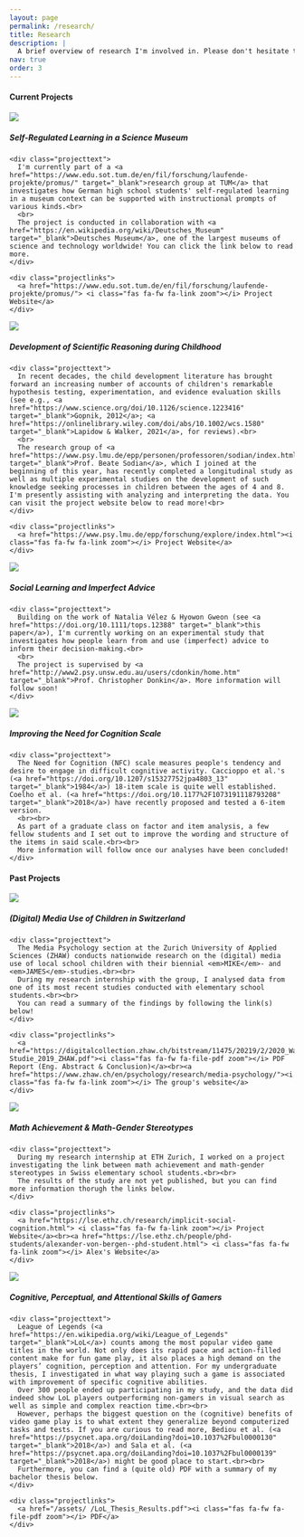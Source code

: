 ```yaml
---
layout: page
permalink: /research/
title: Research
description: |
  A brief overview of research I'm involved in. Please don't hesitate to <a href="mailto:adaniabutto@gmail.com">reach out</a> in case of questions or requests!
nav: true
order: 3
---
```

<!-- Current Projects -->
<div class="projectpage">
<div class="overallwrapper">
<h4>Current Projects</h4>

<div class="overallcontainer">

  <!-- TUM ProMus -->
  <div class="gridelement">
      <img class="logoimage" src="/assets/img/tum-logo.png">
  </div>

  <div class="gridelement">
    <h5>Self-Regulated Learning in a Science Museum</h5>
    
    <div class="projecttext">
      I'm currently part of a <a href="https://www.edu.sot.tum.de/en/fil/forschung/laufende-projekte/promus/" target="_blank">research group at TUM</a> that investigates how German high school students' self-regulated learning in a museum context can be supported with instructional prompts of various kinds.<br>
      <br>
      The project is conducted in collaboration with <a href="https://en.wikipedia.org/wiki/Deutsches_Museum" target="_blank">Deutsches Museum</a>, one of the largest museums of science and technology worldwide! You can click the link below to read more.
    </div>

    <div class="projectlinks">
      <a href="https://www.edu.sot.tum.de/en/fil/forschung/laufende-projekte/promus/"> <i class="fas fa-fw fa-link zoom"></i> Project Website</a>
    </div>
  </div>

  <!-- LMU EXPLORE -->
  <div class="gridelement">
      <img class="logoimage" src="/assets/img/lmu_brandguide_logo_2_versionen_bildgalerie3_1600x1068_rz_200312_5x_3_2_format_m copy.jpg">
  </div>

  <div class="gridelement">
    <h5>Development of Scientific Reasoning during Childhood</h5>
    
    <div class="projecttext">
      In recent decades, the child development literature has brought forward an increasing number of accounts of children's remarkable hypothesis testing, experimentation, and evidence evaluation skills (see e.g., <a href="https://www.science.org/doi/10.1126/science.1223416" target="_blank">Gopnik, 2012</a>; <a href="https://onlinelibrary.wiley.com/doi/abs/10.1002/wcs.1580" target="_blank">Lapidow & Walker, 2021</a>, for reviews).<br>
      <br>
      The research group of <a href="https://www.psy.lmu.de/epp/personen/professoren/sodian/index.html" target="_blank">Prof. Beate Sodian</a>, which I joined at the beginning of this year, has recently completed a longitudinal study as well as multiple experimental studies on the development of such knowledge seeking processes in children between the ages of 4 and 8. I'm presently assisting with analyzing and interpreting the data. You can visit the project website below to read more!<br>
    </div>

    <div class="projectlinks">
      <a href="https://www.psy.lmu.de/epp/forschung/explore/index.html"><i class="fas fa-fw fa-link zoom"></i> Project Website</a>
    </div>
  </div>

  <!-- LMU CompCogSci -->
  <div class="gridelement">
      <img class="logoimage" src="/assets/img/lmu_brandguide_logo_2_versionen_bildgalerie3_1600x1068_rz_200312_5x_3_2_format_m copy.jpg">
  </div>

  <div class="gridelement">
    <h5>Social Learning and Imperfect Advice</h5>
    
    <div class="projecttext">
      Building on the work of Natalia Vélez & Hyowon Gweon (see <a href="https://doi.org/10.1111/tops.12388" target="_blank">this paper</a>), I'm currently working on an experimental study that investigates how people learn from and use (imperfect) advice to inform their decision-making.<br>
      <br>
      The project is supervised by <a href="http://www2.psy.unsw.edu.au/users/cdonkin/home.htm" target="_blank">Prof. Christopher Donkin</a>. More information will follow soon!
    </div>
  </div>

  <!-- NFC Scale -->
  <div class="gridelement">
      <img class="logoimage" src="/assets/img/lmu_brandguide_logo_2_versionen_bildgalerie3_1600x1068_rz_200312_5x_3_2_format_m copy.jpg">
  </div>

  <div class="gridelement">
    <h5>Improving the Need for Cognition Scale</h5>
    
    <div class="projecttext">
      The Need for Cognition (NFC) scale measures people's tendency and desire to engage in difficult cognitive activity. Caccioppo et al.'s (<a href="https://doi.org/10.1207/s15327752jpa4803_13" target="_blank">1984</a>) 18-item scale is quite well established. Coelho et al. (<a href="https://doi.org/10.1177%2F1073191118793208" target="_blank">2018</a>) have recently proposed and tested a 6-item version.
      <br><br>
      As part of a graduate class on factor and item analysis, a few fellow students and I set out to improve the wording and structure of the items in said scale.<br><br>
      More information will follow once our analyses have been concluded!
    </div>
  </div>

</div>

</div>

<!-- Past Projects -->

<div class="projectpage">

<div class="overallwrapper">

<h4>Past Projects</h4>

<div class="overallcontainer">

  <!-- ZHAW MIKE -->
  <div class="gridelement">
      <img class="logoimage" src="/assets/img/ZHAW_Logo.png">
  </div>

  <div class="gridelement">
    <h5>(Digital) Media Use of Children in Switzerland</h5>
    
    <div class="projecttext">
      The Media Psychology section at the Zurich University of Applied Sciences (ZHAW) conducts nationwide research on the (digital) media use of local school children with their biennial <em>MIKE</em>- and <em>JAMES</em>-studies.<br><br>
      During my research internship with the group, I analysed data from one of its most recent studies conducted with elementary school students.<br><br>
      You can read a summary of the findings by following the link(s) below!
    </div>

    <div class="projectlinks">
      <a href="https://digitalcollection.zhaw.ch/bitstream/11475/20219/2/2020_Waller_MIKE-Studie_2019_ZHAW.pdf"><i class="fas fa-fw fa-file-pdf zoom"></i> PDF Report (Eng. Abstract & Conclusion)</a><br><a href="https://www.zhaw.ch/en/psychology/research/media-psychology/"><i class="fas fa-fw fa-link zoom"></i> The group's website</a>
    </div>
  </div>

  <!-- ETH Math -->
  <div class="gridelement">
      <img class="logoimage" src="/assets/img/image.imageformat.fullwidth.145159393.png">
  </div>

  <div class="gridelement">
    <h5>Math Achievement & Math-Gender Stereotypes</h5>
    
    <div class="projecttext">
      During my research internship at ETH Zurich, I worked on a project investigating the link between math achievement and math-gender stereotypes in Swiss elementary school students.<br><br>
      The results of the study are not yet published, but you can find more information thorugh the links below.
    </div>

    <div class="projectlinks">
      <a href="https://lse.ethz.ch/research/implicit-social-cognition.html"> <i class="fas fa-fw fa-link zoom"></i> Project Website</a><br><a href="https://lse.ethz.ch/people/phd-students/alexander-von-bergen--phd-student.html"> <i class="fas fa-fw fa-link zoom"></i> Alex's Website</a>
    </div>
  </div>

  <!-- BSc Thesis -->
  <div class="gridelement">
      <img class="logoimage" src="/assets/img/ZHAW_Logo.png">
  </div>

  <div class="gridelement">
    <h5>Cognitive, Perceptual, and Attentional Skills of Gamers</h5>
    
    <div class="projecttext">
      League of Legends (<a href="https://en.wikipedia.org/wiki/League_of_Legends" target="_blank">LoL</a>) counts among the most popular video game titles in the world. Not only does its rapid pace and action-filled content make for fun game play, it also places a high demand on the players’ cognition, perception and attention. For my undergraduate thesis, I investigated in what way playing such a game is associated with improvement of specific cognitive abilities.
      Over 300 people ended up participating in my study, and the data did indeed show LoL players outperforming non-gamers in visual search as well as simple and complex reaction time.<br><br>
      However, perhaps the biggest question on the (cognitive) benefits of video game play is to what extent they generalize beyond computerized tasks and tests. If you are curious to read more, Bediou et al. (<a href="https://psycnet.apa.org/doiLanding?doi=10.1037%2Fbul0000130" target="_blank">2018</a>) and Sala et al. (<a href="https://psycnet.apa.org/doiLanding?doi=10.1037%2Fbul0000139" target="_blank">2018</a>) might be good place to start.<br><br>
      Furthermore, you can find a (quite old) PDF with a summary of my bachelor thesis below.
    </div>

    <div class="projectlinks">
      <a href="/assets/ /LoL_Thesis_Results.pdf"><i class="fas fa-fw fa-file-pdf zoom"></i> PDF</a>
    </div>
  </div>


</div>

</div>